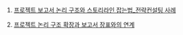 1. [프로젝트 보고서 논리 구조와 스토리라인 잡는법_전략컨설팅 사례](https://www.youtube.com/watch?app=desktop&v=jPB6numifqE&ab_channel=%EC%BB%A4%EB%84%A5%ED%8C%85%EB%8B%B7TV)

2. [프로젝트 논리 구조 확장과 보고서 장표와의 연계](https://www.youtube.com/watch?v=Mt8OEwEv-KE&ab_channel=%EC%BB%A4%EB%84%A5%ED%8C%85%EB%8B%B7TV)
